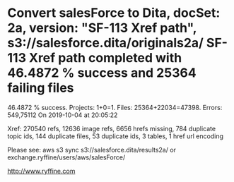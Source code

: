 # Convert salesForce to Dita, docSet: 2a, version: "SF-113 Xref path", s3://salesforce.dita/originals2a/ SF-113 Xref path completed with 46.4872 % success and 25364 failing files

46.4872 % success. Projects: 1+0=1.  Files: 25364+22034=47398. Errors: 549,75112  On 2019-10-04 at 20:05:22

Xref: 270540 refs, 12636 image refs, 6656 hrefs missing, 784 duplicate topic ids, 144 duplicate files, 53 duplicate ids, 3 tables, 1 href url encoding

Please see: aws s3 sync s3://salesforce.dita/results2a/ or exchange.ryffine/users/aws/salesForce/

http://www.ryffine.com
